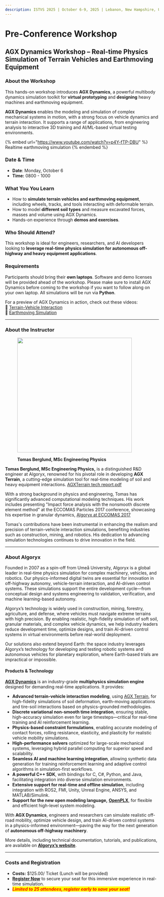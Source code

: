 ```yaml
---
description: ISTVS 2025 | October 6-9, 2025 | Lebanon, New Hampshire, USA
---
```


# Pre-Conference Workshop

## **AGX Dynamics Workshop – Real-time Physics Simulation of Terrain Vehicles and Earthmoving Equipment**

### About the Workshop

This hands-on workshop introduces **AGX Dynamics**, a powerful multibody dynamics simulation toolkit for **virtual prototyping** and **designing** heavy machines and earthmoving equipment.&#x20;

**AGX Dynamics** enables the modeling and simulation of complex mechanical systems in motion, with a strong focus on vehicle dynamics and terrain interaction. It supports a range of applications, from engineering analysis to interactive 3D training and AI/ML-based virtual testing environments.

{% embed url="https://www.youtube.com/watch?v=p4Y-fTP-DBU" %}
Realtime earthmoving simulation
{% endembed %}

### Date & Time

* **Date**: Monday, October 6
* **Time:** 0800 - 1000

### What You You Learn

* How to **simulate terrain vehicles and earthmoving equipment**, including wheels, tracks, and tools interacting with deformable terrain.
* How to model **different soil types** and measure excavated forces, masses and volume using AGX Dynamics.
* Hands-on experience through **demos and exercises**.

### Who Should Attend?

This workshop is ideal for engineers, researchers, and AI developers looking to **leverage real-time physics simulation for autonomous off-highway and heavy equipment applications**.

### Requirements

Participants should bring their **own laptops**. Software and demo licenses will be provided ahead of the workshop. Please make sure to install AGX Dynamics before coming to the workshop if you want to follow along on your own laptop. All simulations will be run via **Python**.

For a preview of AGX Dynamics in action, check out these videos:\
🔗 [Terrain-Vehicle Interaction](https://www.youtube.com/watch?v=gkvPwl4xqT4)\
🔗 [Earthmoving Simulation](https://www.youtube.com/watch?v=p4Y-fTP-DBU)

***

### About the Instructor

<figure><img src="../.gitbook/assets/Tomas_Berglund.jpg" alt="" width="375"><figcaption><p><strong>Tomas Berglund, MSc Engineering Physics</strong></p></figcaption></figure>

**Tomas Berglund, MSc Engineering Physics,** is a distinguished R\&D engineer at Algoryx, renowned for his pivotal role in developing **AGX Terrain**, a cutting-edge simulation tool for real-time modeling of soil and heavy equipment interactions. [AGXTerrain tech report.pdf](https://www.algoryx.se/download/agxTerrain_tech_report.pdf)

With a strong background in physics and engineering, Tomas has significantly advanced computational modeling techniques. His work includes presenting "Impact force analysis with the nonsmooth discrete element method" at the ECCOMAS Particles 2017 conference, showcasing his expertise in granular dynamics, [Algoryx at ECCOMAS 2017](https://www.algoryx.se/eccomas-particles-2017/)

Tomas's contributions have been instrumental in enhancing the realism and precision of terrain-vehicle interaction simulations, benefiting industries such as construction, mining, and robotics. His dedication to advancing simulation technologies continues to drive innovation in the field.

***

### About Algoryx

Founded in 2007 as a spin-off from Umeå University, Algoryx is a global leader in real-time physics simulation for complex machinery, vehicles, and robotics. Our physics-informed digital twins are essential for innovation in off-highway autonomy, vehicle-terrain interaction, and AI-driven control systems. These simulations support the entire development cycle—from conceptual design and systems engineering to validation, verification, and machine learning-based autonomy.

Algoryx’s technology is widely used in construction, mining, forestry, agriculture, and defense, where vehicles must navigate extreme terrains with high precision. By enabling realistic, high-fidelity simulation of soft soil, granular materials, and complex vehicle dynamics, we help industry leaders reduce development time, optimize designs, and train AI-driven control systems in virtual environments before real-world deployment.

Our solutions also extend beyond Earth: the space industry leverages Algoryx’s technology for developing and testing robotic systems and autonomous vehicles for planetary exploration, where Earth-based trials are impractical or impossible.

#### **Products & Technology**

[**AGX Dynamics**](https://www.algoryx.se/agx-dynamics/) is an industry-grade **multiphysics simulation engine** designed for demanding real-time applications. It provides:

* **Advanced terrain-vehicle interaction modeling**, using [AGX Terrain](https://www.algoryx.se/documentation/complete/agx/tags/latest/doc/UserManual/source/agxTerrain.html), for high-fidelity simulations of soil deformation, earth-moving applications and tire-soil interactions based on physics-grounded methodologies.
* **Discrete variational non-smooth time integration**, ensuring stable, high-accuracy simulation even for large timesteps—critical for real-time training and AI reinforcement learning.
* **Physics-based constraint formulations**, enabling accurate modeling of contact forces, rolling resistance, elasticity, and plasticity for realistic vehicle mobility simulations.
* **High-performance solvers** optimized for large-scale mechanical systems, leveraging hybrid parallel computing for superior speed and scalability.
* **Seamless AI and machine learning integration**, allowing synthetic data generation for training reinforcement learning and adaptive control algorithms in simulation-first workflows.
* **A powerful C++ SDK**, with bindings for C, C#, Python, and Java, facilitating integration into diverse simulation environments.
* **Extensive support for real-time and offline simulation**, including integration with ROS2, FMI, Unity, Unreal Engine, ANSYS, and MATLAB/Simulink.
* **Support for the new open modeling language,** [**OpenPLX**](https://openplx.org/), for flexible and efficient high-level system modeling.

With **AGX Dynamics**, engineers and researchers can simulate realistic off-road mobility, optimize vehicle design, and train AI-driven control systems in a physics-informed environment—paving the way for the next generation of **autonomous off-highway machinery**.

More details, including technical documentation, tutorials, and publications, are available on [**Algoryx’s website**](https://www.algoryx.se).

***

### Costs and Registration

* **Costs:** $125.00/ Ticket (Lunch will be provided)
* [**Register Now**](../registration.md) to secure your seat for this immersive experience in real-time simulation.
* _<mark style="color:red;">**Limited to 25 attendees, register early to save your seat!**</mark>_

